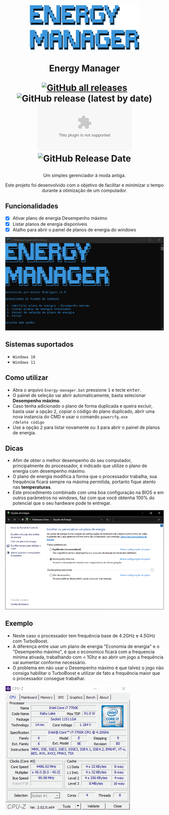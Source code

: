 <p align="center">
  <img width="350" align="center" src="Screenshots/1.png">
</p>
<h1 align="center">Energy Manager

  [![GitHub all releases](https://img.shields.io/github/downloads/waltinho17/energymanager/total?label=download)](/Energy-manager.zip?raw=true)
  ![GitHub release (latest by date)](https://img.shields.io/github/v/release/waltinho17/energymanager)
  ![GitHub file size in bytes](https://img.shields.io/github/size/waltinho17/energymanager/Energy-manager.zip)
  ![GitHub Release Date](https://img.shields.io/github/release-date/waltinho17/energymanager)
</h1>
<p align="center">
  Um simples gerenciador à moda antiga.
</p>
<p align="center">Este projeto foi desenvolvido com o objetivo de facilitar e minimizar o tempo durante a otimização de um computador.</b></p>

## Funcionalidades
* [x] Ativar plano de energia Desempenho máximo
* [x] Listar planos de energia disponíveis
* [x] Atalho para abrir o painel de planos de energia do windows

![EnergyManager](Screenshots/Animação.gif)

## Sistemas suportados
* <code>Windows 10</code>
* <code>Windows 11</code>

## Como utilizar
* Abra o arquivo <code>Energy-manager.bat</code> pressione <kbd>1</kbd> e tecle <kbd>enter</kbd>.
* O painel de seleção vai abrir automaticamente, basta selecionar <b>Desempenho máximo</b>.
* Caso tenha adicionado o plano de forma duplicada e queira excluir, basta usar a opção <kbd>2</kbd>, copiar o código do plano duplicado, abrir uma nova instancia do CMD e usar o comando <code>powercfg.exe /delete código</code>
* Use a opção <kbd>2</kbd> para listar novamente ou <kbd>3</kbd> para abrir o painel de planos de energia.

## Dicas
* Afim de obter o melhor desempenho do seu computador, principalmente do processador, é indicado que utilize o plano de energia com desempenho máximo.
* O plano de energia modifica a forma que o processador trabalha, sua frequência ficará sempre na máxima permitida, portanto fique atento nas <b>temperaturas</b>. 
* Este procedimento combinado com uma boa configuração na BIOS e em outros parâmetros no windows, faz com que você obtenha 100% do potencial que o seu hardware pode te entregar.

![Gerenciador](Screenshots/2.png)

## Exemplo
* Neste caso o processador tem frequência base de 4.2GHz e 4.5GHz com TurboBoost.
* A diferença entre usar um plano de energia "Economia de energia" e o "Desempenho máximo", é que o economico ficará com a frequencia mínima ativada, trabalhando com < 1Ghz e ao abrir um jogo a frequência vai aumentar conforme necessário.
* O problema em não usar o Desempenho máximo é que talvez o jogo não consiga habilitar o TurboBoost e utilizar de fato a frequência maior que o processador consegue trabalhar.

![cpu](Screenshots/CPU1.gif)
